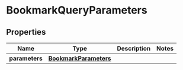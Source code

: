 

# BookmarkQueryParameters


## Properties

| Name | Type | Description | Notes |
|------------ | ------------- | ------------- | -------------|
|**parameters** | [**BookmarkParameters**](BookmarkParameters.md) |  |  |



